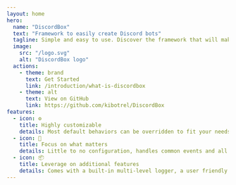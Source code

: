 ```yaml
---
layout: home
hero:
  name: "DiscordBox"
  text: "Framework to easily create Discord bots"
  tagline: Simple and easy to use. Discover the framework that will make your life easier.
  image:
    src: "/logo.svg"
    alt: "DiscordBox logo"
  actions:
    - theme: brand
      text: Get Started
      link: /introduction/what-is-discordbox
    - theme: alt
      text: View on GitHub
      link: https://github.com/kibotrel/DiscordBox
features:
  - icon: ⚙️
    title: Highly customizable
    details: Most default behaviors can be overridden to fit your needs.
  - icon: 🚀
    title: Focus on what matters
    details: Little to no configuration, handles common events and all interaction types out of the box.
  - icon: 📦
    title: Leverage on additional features
    details: Comes with a built-in multi-level logger, a user friendly error handler and much more.
---
```

